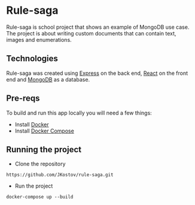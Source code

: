 # Rule-saga

Rule-saga is school project that shows an example of MongoDB use case. The project is about writing custom documents that can contain text, images and enumerations.

## Technologies

Rule-saga was created using [Express](https://expressjs.com/) on the back end, [React](https://reactjs.org/) on the front end and [MongoDB](https://www.mongodb.com/) as a database.

## Pre-reqs

To build and run this app locally you will need a few things:
- Install [Docker](https://www.docker.com/)
- Install [Docker Compose](https://docs.docker.com/compose/)


## Running the project
- Clone the repository
```
https://github.com/JKostov/rule-saga.git
```
- Run the project
```
docker-compose up --build
```
